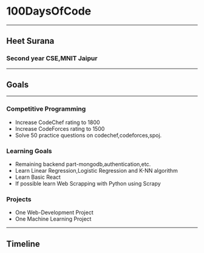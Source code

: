 # 100DaysOfCode

***
## Heet Surana
### Second year CSE,MNIT Jaipur
-----------------------------------------------------------------------------------------

## Goals
-----------------------------------------------------------------------------------------
### Competitive Programming
 + Increase CodeChef rating to 1800
 + Increase CodeForces rating to 1500
 + Solve 50 practice questions on codechef,codeforces,spoj.


### Learning Goals
 + Remaining backend part-mongodb,authentication,etc.
 + Learn Linear Regression,Logistic Regression and K-NN algorithm
 + Learn Basic React
 + If possible learn Web Scrapping with Python using Scrapy

### Projects
 + One Web-Development Project
 + One Machine Learning Project
------------------------------------------------------------------------------------------
## Timeline



